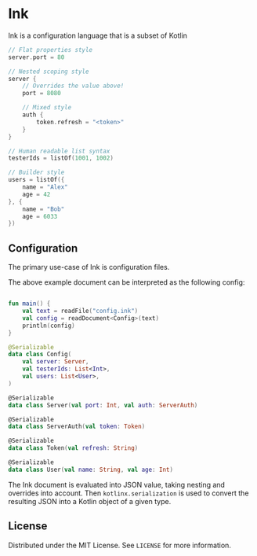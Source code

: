 # Ink

Ink is a configuration language that is a subset of Kotlin

```kotlin
// Flat properties style
server.port = 80

// Nested scoping style
server {
    // Overrides the value above!
    port = 8080

    // Mixed style
    auth {
        token.refresh = "<token>"
    }
}

// Human readable list syntax
testerIds = listOf(1001, 1002)

// Builder style
users = listOf({
    name = "Alex"
    age = 42
}, {
    name = "Bob"
    age = 6033
})
```

## Configuration

The primary use-case of Ink is configuration files.

The above example document can be interpreted as the following config:

```kotlin

fun main() {
    val text = readFile("config.ink")
    val config = readDocument<Config>(text)
    println(config)
}

@Serializable
data class Config(
    val server: Server,
    val testerIds: List<Int>,
    val users: List<User>,
)

@Serializable
data class Server(val port: Int, val auth: ServerAuth)

@Serializable
data class ServerAuth(val token: Token)

@Serializable
data class Token(val refresh: String)

@Serializable
data class User(val name: String, val age: Int)
```

The Ink document is evaluated into JSON value, taking nesting and overrides into account.
Then `kotlinx.serialization` is used to convert the resulting JSON into a Kotlin object of a given type.

## License

Distributed under the MIT License. See `LICENSE` for more information.

